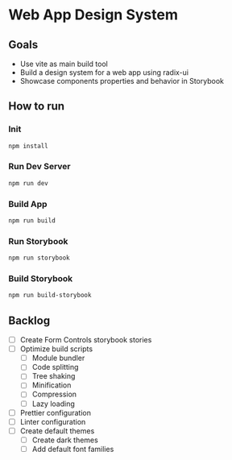 # Web App Design System

## Goals
- Use vite as main build tool
- Build a design system for a web app using radix-ui
- Showcase components properties and behavior in Storybook

## How to run

### Init
```bash
npm install
```

### Run Dev Server
```bash
npm run dev
```

### Build App
```bash
npm run build
```

### Run Storybook
```bash
npm run storybook
```

### Build Storybook
```bash
npm run build-storybook
```

## Backlog

- [ ] Create Form Controls storybook stories
- [ ] Optimize build scripts
    - [ ] Module bundler
    - [ ] Code splitting
    - [ ] Tree shaking
    - [ ] Minification
    - [ ] Compression
    - [ ] Lazy loading
- [ ] Prettier configuration
- [ ] Linter configuration
- [ ] Create default themes
    - [ ] Create dark themes
    - [ ] Add default font families